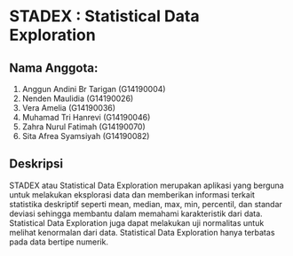 # STADEX : Statistical Data Exploration
## Nama Anggota:
1. Anggun Andini Br Tarigan   (G14190004)
2. Nenden Maulidia            (G14190026)
3. Vera Amelia                (G14190036)
4. Muhamad Tri Hanrevi        (G14190046)
5. Zahra Nurul Fatimah        (G14190070)
6. Sita Afrea Syamsiyah       (G14190082)
## Deskripsi
STADEX atau Statistical Data Exploration merupakan aplikasi yang berguna untuk melakukan eksplorasi data dan memberikan informasi terkait statistika deskriptif seperti mean, median, max, min, percentil, dan standar deviasi sehingga membantu dalam memahami karakteristik dari data. Statistical Data Exploration juga dapat melakukan uji normalitas untuk melihat kenormalan dari data. Statistical Data Exploration hanya terbatas pada data bertipe numerik.
